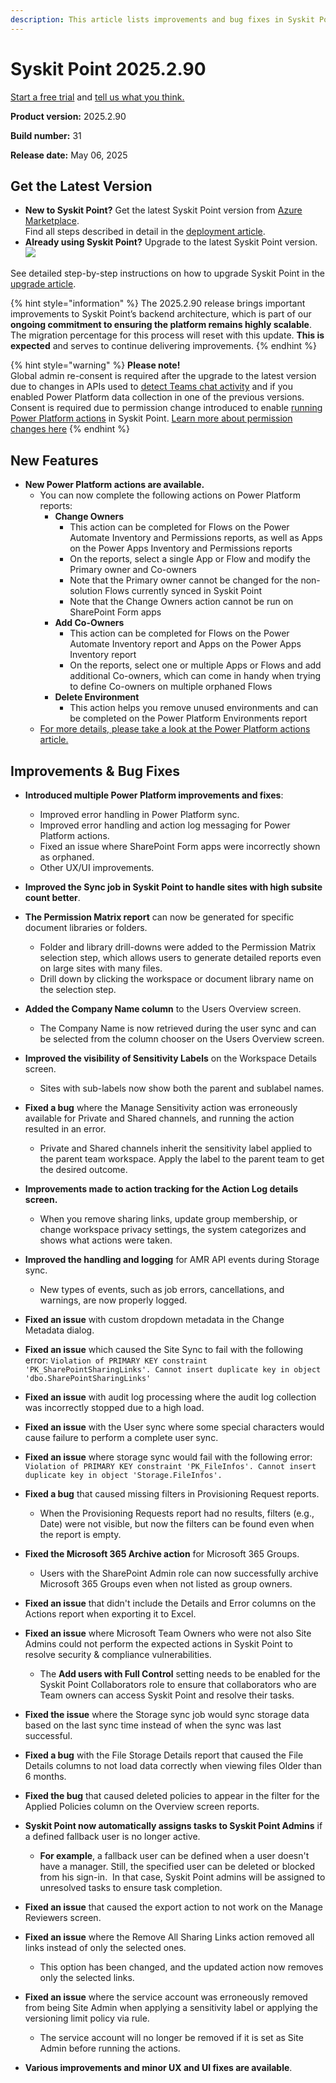 ```yaml
---
description: This article lists improvements and bug fixes in Syskit Point version 2025.2.90
---
```


# Syskit Point 2025.2.90

[Start a free trial](https://www.syskit.com/products/point/free-trial/) and [tell us what you think.](https://www.syskit.com/company/contact-us/)

**Product version:** 2025.2.90

**Build number:** 31

**Release date:** May 06, 2025

## Get the Latest Version

* **New to Syskit Point?** Get the latest Syskit Point version from [Azure Marketplace](https://azuremarketplace.microsoft.com/en-us/marketplace/apps/syskitltd.syskit\_point).\
 Find all steps described in detail in the [deployment article](../../../setup/set-up-point-data-center/deployment/deploy-syskit-point.md).
* **Already using Syskit Point?** Upgrade to the latest Syskit Point version.\
 [![](https://aka.ms/deploytoazurebutton)](https://portal.azure.com/#create/Microsoft.Template/uri/https%3A%2F%2Fsyskitassetsstorage.blob.core.windows.net%2Fpoint%2FARMTemplates%2Fv2025-2-90%2FPointUpdateTemplate.json)

See detailed step-by-step instructions on how to upgrade Syskit Point in the [upgrade article](../../../setup/set-up-point-data-center/deployment/upgrade-syskit-point.md).

{% hint style="information" %}
The 2025.2.90 release brings important improvements to Syskit Point’s backend architecture, which is part of our **ongoing commitment to ensuring the platform remains highly scalable**. The migration percentage for this process will reset with this update. **This is expected** and serves to continue delivering improvements.
{% endhint %}

{% hint style="warning" %}
**Please note!**\
Global admin re-consent is required after the upgrade to the latest version due to changes in APIs used to [detect Teams chat activity](../../../setup/configuration/configure/additional/microsoft-teams-activity.md) and if you enabled Power Platform data collection in one of the previous versions.
Consent is required due to permission change introduced to enable [running Power Platform actions](../../../access-management/power-platform-actions.md) in Syskit Point. [Learn more about permission changes here](../../../setup/requirements/permission-requirements-change-log.md)
{% endhint %}

## New Features

* **New Power Platform actions are available.**
  * You can now complete the following actions on Power Platform reports:
    * **Change Owners**
      * This action can be completed for Flows on the Power Automate Inventory and Permissions reports, as well as Apps on the Power Apps Inventory and Permissions reports
      * On the reports, select a single App or Flow and modify the Primary owner and Co-owners
      * Note that the Primary owner cannot be changed for the non-solution Flows currently synced in Syskit Point
      * Note that the Change Owners action cannot be run on SharePoint Form apps
    * **Add Co-Owners**
      * This action can be completed for Flows on the Power Automate Inventory report and Apps on the Power Apps Inventory report
      * On the reports, select one or multiple Apps or Flows and add additional Co-owners, which can come in handy when trying to define Co-owners on multiple orphaned Flows
    * **Delete Environment**
      * This action helps you remove unused environments and can be completed on the Power Platform Environments report
  * [For more details, please take a look at the Power Platform actions article.](../../../access-management/power-platform-actions.md)

## Improvements & Bug Fixes

* **Introduced multiple Power Platform improvements and fixes**:
  * Improved error handling in Power Platform sync.
  * Improved error handling and action log messaging for Power Platform actions.
  * Fixed an issue where SharePoint Form apps were incorrectly shown as orphaned. 
  * Other UX/UI improvements.

* **Improved the Sync job in Syskit Point to handle sites with high subsite count better**. 

* **The Permission Matrix report** can now be generated for specific document libraries or folders. 
  * Folder and library drill-downs were added to the Permission Matrix selection step, which allows users to generate detailed reports even on large sites with many files. 
  * Drill down by clicking the workspace or document library name on the selection step.

* **Added the Company Name column** to the Users Overview screen. 
  * The Company Name is now retrieved during the user sync and can be selected from the column chooser on the Users Overview screen. 

* **Improved the visibility of Sensitivity Labels** on the Workspace Details screen. 
  * Sites with sub-labels now show both the parent and sublabel names. 

* **Fixed a bug** where the Manage Sensitivity action was erroneously available for Private and Shared channels, and running the action resulted in an error. 
  * Private and Shared channels inherit the sensitivity label applied to the parent team workspace. Apply the label to the parent team to get the desired outcome.

* **Improvements made to action tracking for the Action Log details screen.**
  * When you remove sharing links, update group membership, or change workspace privacy settings, the system categorizes and shows what actions were taken. 

* **Improved the handling and logging** for AMR API events during Storage sync. 
  * New types of events, such as job errors, cancellations, and warnings, are now properly logged. 

* **Fixed an issue** with custom dropdown metadata in the Change Metadata dialog. 

* **Fixed an issue** which caused the Site Sync to fail with the following error: `Violation of PRIMARY KEY constraint 'PK_SharePointSharingLinks'. Cannot insert duplicate key in object 'dbo.SharePointSharingLinks'`

* **Fixed an issue** with audit log processing where the audit log collection was incorrectly stopped due to a high load.

* **Fixed an issue** with the User sync where some special characters would cause failure to perform a complete user sync.

* **Fixed an issue** where storage sync would fail with the following error: `Violation of PRIMARY KEY constraint 'PK_FileInfos'. Cannot insert duplicate key in object 'Storage.FileInfos'.`

* **Fixed a bug** that caused missing filters in Provisioning Request reports. 
  * When the Provisioning Requests report had no results, filters (e.g., Date) were not visible, but now the filters can be found even when the report is empty. 

* **Fixed the Microsoft 365 Archive action** for Microsoft 365 Groups.
  * Users with the SharePoint Admin role can now successfully archive Microsoft 365 Groups even when not listed as group owners. 

* **Fixed an issue** that didn't include the Details and Error columns on the Actions report when exporting it to Excel. 

* **Fixed an issue** where Microsoft Team Owners who were not also Site Admins could not perform the expected actions in Syskit Point to resolve security & compliance vulnerabilities.
  * The **Add users with Full Control** setting needs to be enabled for the Syskit Point Collaborators role to ensure that collaborators who are Team owners can access Syskit Point and resolve their tasks. 

* **Fixed the issue** where the Storage sync job would sync storage data based on the last sync time instead of when the sync was last successful.

* **Fixed a bug** with the File Storage Details report that caused the File Details columns to not load data correctly when viewing files Older than 6 months. 

* **Fixed the bug** that caused deleted policies to appear in the filter for the Applied Policies column on the Overview screen reports.

* **Syskit Point now automatically assigns tasks to Syskit Point Admins** if a defined fallback user is no longer active.
  * **For example**, a fallback user can be defined when a user doesn't have a manager. Still, the specified user can be deleted or blocked from his sign-in.  In that case, Syskit Point admins will be assigned to unresolved tasks to ensure task completion.

* **Fixed an issue** that caused the export action to not work on the Manage Reviewers screen. 

* **Fixed an issue** where the Remove All Sharing Links action removed all links instead of only the selected ones. 
  * This option has been changed, and the updated action now removes only the selected links. 

* **Fixed an issue** where the service account was erroneously removed from being Site Admin when applying a sensitivity label or applying the versioning limit policy via rule. 
  * The service account will no longer be removed if it is set as Site Admin before running the actions.

* **Various improvements and minor UX and UI fixes are available**.
